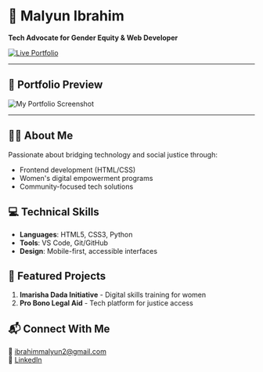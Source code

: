 # 🚀 Malyun Ibrahim  
**Tech Advocate for Gender Equity & Web Developer**  

[![Live Portfolio](https://img.shields.io/badge/View_Portfolio-8A2BE2)](https://malyun32.github.io/Malyun_Portfolio)  

---

## 📸 Portfolio Preview  
![My Portfolio Screenshot](./screenshot.png)  

---

## 👩‍💻 About Me  
Passionate about bridging technology and social justice through:  
- Frontend development (HTML/CSS)  
- Women's digital empowerment programs  
- Community-focused tech solutions  

## 💻 Technical Skills  
- **Languages**: HTML5, CSS3, Python  
- **Tools**: VS Code, Git/GitHub  
- **Design**: Mobile-first, accessible interfaces  

## 🌟 Featured Projects  
1. **Imarisha Dada Initiative** - Digital skills training for women  
2. **Pro Bono Legal Aid** - Tech platform for justice access  

## 📬 Connect With Me  
📧 [ibrahimmalyun2@gmail.com](mailto:ibrahimmalyun2@gmail.com)  
🔗 [LinkedIn](https://www.linkedin.com/in/malyun-ibrahim-836555327)  
